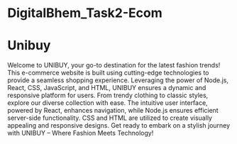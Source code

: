 # DigitalBhem_Task2-Ecom
# Unibuy
Welcome to UNIBUY, your go-to destination for the latest fashion trends! This e-commerce website is built using cutting-edge technologies to provide a seamless shopping experience. Leveraging the power of Node.js, React, CSS, JavaScript, and HTML, UNIBUY ensures a dynamic and responsive platform for users. From trendy clothing to classic styles, explore our diverse collection with ease. The intuitive user interface, powered by React, enhances navigation, while Node.js ensures efficient server-side functionality. CSS and HTML are utilized to create visually appealing and responsive designs. Get ready to embark on a stylish journey with UNIBUY – Where Fashion Meets Technology!
